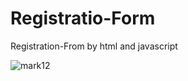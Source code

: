 # Registratio-Form
Registration-From by html and javascript
  
  
  ![mark12](https://github.com/GauravNandedkar123/Registratio-Form/assets/130847216/ba06b72a-b583-41e9-9677-8aa02d574c2e)
